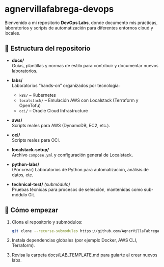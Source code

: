 # agnervillafabrega-devops

Bienvenido a mi repositorio **DevOps Labs**, donde documento mis prácticas, laboratorios y scripts de automatización para diferentes entornos cloud y locales.

## 📂 Estructura del repositorio

- **docs/**  
  Guías, plantillas y normas de estilo para contribuir y documentar nuevos laboratorios.

- **labs/**  
  Laboratorios “hands-on” organizados por tecnología:
  - `k8s/` – Kubernetes
  - `localstack/` – Emulación AWS con Localstack (Terraform y OpenTofu)
  - `oci/` – Oracle Cloud Infrastructure

- **aws/**  
  Scripts reales para AWS (DynamoDB, EC2, etc.).

- **oci/**  
  Scripts reales para OCI.
- **localstack-setup/**  
  Archivo `compose.yml` y configuración general de Localstack.

- **python-labs/**  
  (Por crear) Laboratorios de Python para automatización, análisis de datos, etc.

- **technical-test/** _(submódulo)_  
  Pruebas técnicas para procesos de selección, mantenidas como sub-módulo Git.

## 🚀 Cómo empezar

1. Clona el repositorio y submódulos:
   ```bash
   git clone --recurse-submodules https://github.com/AgnerVillaFabrega/agnervillafabrega-devops.git
2. Instala dependencias globales (por ejemplo Docker, AWS CLI, Terraform).

3. Revisa la carpeta docs/LAB_TEMPLATE.md para guiarte al crear nuevos labs.